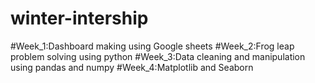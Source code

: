 # winter-intership
#Week_1:Dashboard making using Google sheets
#Week_2:Frog leap problem solving using python
#Week_3:Data cleaning and manipulation using pandas and numpy
#Week_4:Matplotlib and Seaborn

